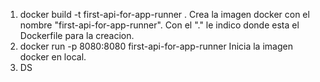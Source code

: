 1. docker build -t first-api-for-app-runner .
   Crea la imagen docker con el nombre "first-api-for-app-runner". Con el "." le indico donde esta el Dockerfile para la creacion.
2. docker run -p 8080:8080 first-api-for-app-runner
   Inicia la imagen docker en local.
3. DS
